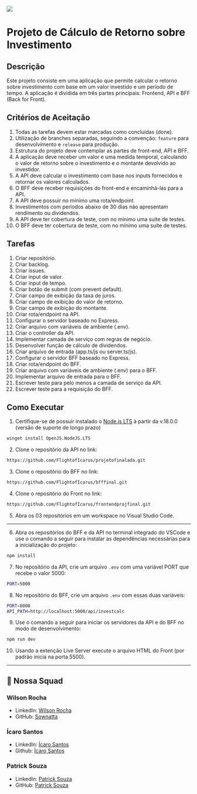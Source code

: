 ![](https://ada-site-frontend.s3.sa-east-1.amazonaws.com/home/header-logo.svg)

# Projeto de Cálculo de Retorno sobre Investimento

Descrição
---

Este projeto consiste em uma aplicação que permite calcular o retorno sobre investimento com base em um valor investido e um período de tempo. A aplicação é dividida em três partes principais: Frontend, API e BFF (Back for Front).

## Critérios de Aceitação

1. Todas as tarefas devem estar marcadas como concluídas (done).
2. Utilização de branches separadas, seguindo a convenção: `feature` para desenvolvimento e `release` para produção.
3. Estrutura do projeto deve contemplar as partes de front-end, API e BFF.
4. A aplicação deve receber um valor e uma medida temporal, calculando o valor de retorno sobre o investimento e o montante devolvido ao investidor.
5. A API deve calcular o investimento com base nos inputs fornecidos e retornar os valores calculados.
6. O BFF deve receber requisições do front-end e encaminhá-las para a API.
7. A API deve possuir no mínimo uma rota/endpoint.
8. Investimentos com períodos abaixo de 30 dias não apresentam rendimento ou dividendos.
9. A API deve ter cobertura de teste, com no mínimo uma suíte de testes.
10. O BFF deve ter cobertura de teste, com no mínimo uma suíte de testes.

## Tarefas

1. Criar repositório.
2. Criar backlog.
3. Criar issues.
4. Criar input de valor.
5. Criar input de tempo.
6. Criar botão de submit (com prevent default).
7. Criar campo de exibição da taxa de juros.
8. Criar campo de exibição do valor de retorno.
9. Criar campo de exibição do montante.
10. Criar rota/endpoint na API.
11. Configurar o servidor baseado no Express.
12. Criar arquivo com variáveis de ambiente (.env).
13. Criar o controller da API.
14. Implementar camada de serviço com regras de negócio.
15. Desenvolver função de cálculo de dividendos.
16. Criar arquivo de entrada (app.ts/js ou server.ts/js).
17. Configurar o servidor BFF baseado no Express.
18. Criar rota/endpoint do BFF.
19. Criar arquivo com variáveis de ambiente (.env) para o BFF.
20. Implementar arquivo de entrada para o BFF.
21. Escrever teste para pelo menos a camada de serviço da API.
22. Escrever teste para a requisição do BFF.

## Como Executar

1. Certifique-se de possuir instalado o [Node.js LTS](https://nodejs.org/en/download) à partir da v.18.0.0 (versão de suporte de longo prazo)

```sh
winget install OpenJS.NodeJS.LTS
```

2. Clone o repositório da API no link:

```sh
https://github.com/FlightofIcarus/projetofinalada.git
```

3. Clone o repositório do BFF no link:

```sh
https://github.com/FlightofIcarus/bfffinal.git
```

4. Clone o repositório do Front no link:

```sh
https://github.com/FlightofIcarus/frontendprojfinal.git
```

5. Abra os 03 repositórios em um workspace no Visual Studio Code.
---

6. Abra os repositórios do  BFF e da API no terminal integrado do VSCode e use o comando a seguir para instalar as dependências necessárias para a inicialização do projeto:

```sh
npm install
```

7. No repositório da API, crie um arquivo `.env` com uma variável PORT que recebe o valor 5000:
```sh
PORT=5000
```

8. No repositório do BFF, crie um arquivo `.env` com essas duas variáveis:
```sh
PORT=8000
API_PATH=http://localhost:5000/api/investcalc
```

9. Use o comando a seguir para iniciar os servidores da API e do BFF no modo de desenvolvimento:

```sh
npm run dev
```

10. Usando a extenção Live Server execute o arquivo HTML do Front (por padrão inicia na porta 5500).
---

## 🤖 Nossa Squad

### Wilson Rocha
- LinkedIn: [Wilson Rocha](https://www.linkedin.com/in/wilsonn-rocha/)
- GitHub: [Sownatta](https://github.com/Sownatta)

### Ícaro Santos
- LinkedIn: [Ícaro Santos](https://www.linkedin.com/in/santos-icaro/)
- Github: [Ícaro Santos](https://github.com/FlightofIcarus)

### Patrick Souza
- LinkedIn: [Patrick Souza](https://www.linkedin.com/in/patrickpsouza/)
- GitHub: [Patrick Souza](https://github.com/PatrickPSouza)